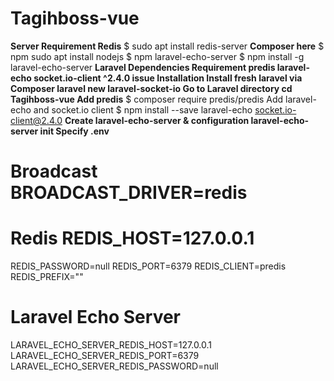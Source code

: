 # Tagihboss-vue
**Server Requirement Redis** 
$ sudo apt install redis-server 
**Composer here** 
$ npm sudo apt install nodejs 
$ npm laravel-echo-server 
$ npm install -g laravel-echo-server 
**Laravel Dependencies Requirement predis laravel-echo socket.io-client ^2.4.0 issue Installation 
Install fresh laravel via Composer laravel new laravel-socket-io Go to Laravel directory 
cd Tagihboss-vue Add predis** 
$ composer require predis/predis Add laravel-echo and socket.io client 
$ npm install --save laravel-echo socket.io-client@2.4.0 
**Create laravel-echo-server & configuration laravel-echo-server init Specify .env** 
# Broadcast BROADCAST_DRIVER=redis
# Redis REDIS_HOST=127.0.0.1 
REDIS_PASSWORD=null 
REDIS_PORT=6379 
REDIS_CLIENT=predis 
REDIS_PREFIX="" 
# Laravel Echo Server 
LARAVEL_ECHO_SERVER_REDIS_HOST=127.0.0.1 
LARAVEL_ECHO_SERVER_REDIS_PORT=6379 
LARAVEL_ECHO_SERVER_REDIS_PASSWORD=null
